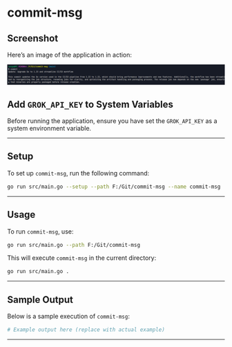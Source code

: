
# commit-msg

## Screenshot

Here’s an image of the application in action:

![Commit-msg Screenshot](image.png)

## Add `GROK_API_KEY` to System Variables

Before running the application, ensure you have set the `GROK_API_KEY` as a system environment variable.

---

## Setup

To set up `commit-msg`, run the following command:

```bash
go run src/main.go --setup --path F:/Git/commit-msg --name commit-msg
```

---

## Usage

To run `commit-msg`, use:

```bash
go run src/main.go --path F:/Git/commit-msg
```

This will execute `commit-msg` in the current directory:

```bash
go run src/main.go .
```

---

## Sample Output

Below is a sample execution of `commit-msg`:

```bash
# Example output here (replace with actual example)
```

---






